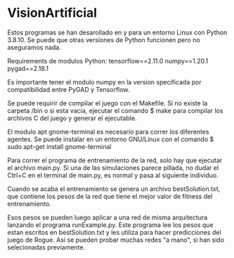 # VisionArtificial
Estos programas se han desarollado en y para un entorno Linux con Python 3.8.10. Se puede que otras versiones de Python funcionen pero no aseguramos nada. 

Requirements de modulos Python:
tensorflow==2.11.0
numpy==1.20.1
pygad==2.18.1

Es importante tener el modulo numpy en la version specificada por compatibilidad entre PyGAD y Tensorflow. 

Se puede requirir de compilar el juego con el Makefile. Si no existe la carpeta /bin o si esta vacia, ejecutar el comando
$ make
para compilar los archivos C del juego y generar el ejecutable. 

El modulo apt gnome-terminal es necesario para correr los diferentes agentes. 
Se puede instalar en un entorno GNU/Linux con el comando
$ sudo apt-get install gnome-terminal

Para correr el programa de entrenamiento de la red, solo hay que ejecutar el archivo main.py. Si una de las simulaciones parece pillada, no dudar el Ctrl+C en el terminal de main.py, es normal y pasa al siguiente individuo. 

Cuando se acaba el entrenamiento se genera un archivo bestSolution.txt, que contiene los pesos de la red que tiene el mejor valor de fitness del entrenamiento. 

Esos pesos se pueden luego aplicar a una red de misma arquitectura lanzando el programa runExample.py. Este programa lee los pesos que estan escritos en bestSolution.txt y les utiliza para hacer predicciones del juego de Rogue. Asi se pueden probar muchas redes "a mano", si han sido selecionadas previamente. 